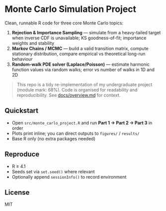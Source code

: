 # Monte Carlo Simulation Project

Clean, runnable R code for three core Monte Carlo topics:

1) **Rejection & Importance Sampling** — simulate from a heavy-tailed target when inverse CDF is unavailable; KS goodness-of-fit; importance weights and stability  
2) **Markov Chains / MCMC** — build a valid transition matrix, compute stationary distribution, compare empirical vs theoretical long-run behaviour  
3) **Random-walk PDE solver (Laplace/Poisson)** — estimate harmonic function values via random walks; error vs number of walks in 1D and 2D

> This repo is a tidy re-implementation of my undergraduate project (module mark: 68%). Code is organised for readability and reproducibility. See [docs/overview.md](docs/overview.md) for context.

## Quickstart
- Open `src/monte_carlo_project.R` and run **Part 1 → Part 2 → Part 3** in order  
- Plots print inline; you can direct outputs to `figures/` / `results/`  
- Base R only (no extra packages needed)


## Reproduce
- R ≥ 4.1  
- Seeds set via `set.seed()` where relevant  
- Optionally append `sessionInfo()` to record environment

## License
MIT
